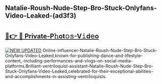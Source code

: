 ## Natalie-Roush-Nude-Step-Bro-Stuck-Onlyfans-Video-Leaked-(ad3f3)


# <h2><a href="https://mediaupload.pro?-19M">🔗👉 🔴 Private-P𝚑ot𝚘𝚜-V𝚒d𝚎o</a></h2>

[![NEW UPDATED](https://i.imgur.com/0qMVB7G.gif)](https://mediaupload.pro?-19M)
Online-influencer-Natalie-Roush-Nude-Step-Bro-Stuck-Onlyfans-Video-Leaked,known-for-publishing-dance-and-lifestyle-content,-including-performances-and-vlogs-on-social-media-platforms.Brilliant-ventriloquist-assistant-Natalie-Roush-Nude-Step-Bro-Stuck-Onlyfans-Video-Leaked,celebrated-for-their-exceptional-abilities-and-accomplishments-in-assisting-ventriloquists.  